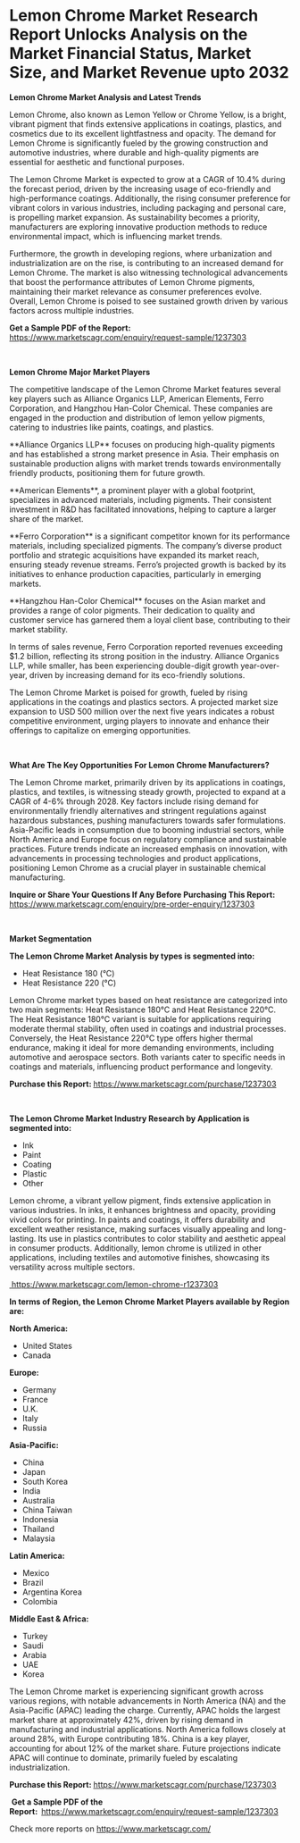 <p><h1>Lemon Chrome Market Research Report Unlocks Analysis on the Market Financial Status, Market Size, and Market Revenue upto 2032</h1></p><p><strong>Lemon Chrome Market Analysis and Latest Trends</strong></p>
<p><p>Lemon Chrome, also known as Lemon Yellow or Chrome Yellow, is a bright, vibrant pigment that finds extensive applications in coatings, plastics, and cosmetics due to its excellent lightfastness and opacity. The demand for Lemon Chrome is significantly fueled by the growing construction and automotive industries, where durable and high-quality pigments are essential for aesthetic and functional purposes.</p><p>The Lemon Chrome Market is expected to grow at a CAGR of 10.4% during the forecast period, driven by the increasing usage of eco-friendly and high-performance coatings. Additionally, the rising consumer preference for vibrant colors in various industries, including packaging and personal care, is propelling market expansion. As sustainability becomes a priority, manufacturers are exploring innovative production methods to reduce environmental impact, which is influencing market trends.</p><p>Furthermore, the growth in developing regions, where urbanization and industrialization are on the rise, is contributing to an increased demand for Lemon Chrome. The market is also witnessing technological advancements that boost the performance attributes of Lemon Chrome pigments, maintaining their market relevance as consumer preferences evolve. Overall, Lemon Chrome is poised to see sustained growth driven by various factors across multiple industries.</p></p>
<p><strong>Get a Sample PDF of the Report:&nbsp;</strong> <a href="https://www.marketscagr.com/enquiry/request-sample/1237303?utm_campaign=2004&utm_medium=2&utm_source=Github&utm_content=ia&utm_term=02042025&utm_id=lemon-chrome">https://www.marketscagr.com/enquiry/request-sample/1237303</a></p>
<p>&nbsp;</p>
<p><strong>Lemon Chrome Major Market Players</strong></p>
<p><p>The competitive landscape of the Lemon Chrome Market features several key players such as Alliance Organics LLP, American Elements, Ferro Corporation, and Hangzhou Han-Color Chemical. These companies are engaged in the production and distribution of lemon yellow pigments, catering to industries like paints, coatings, and plastics.</p><p>**Alliance Organics LLP** focuses on producing high-quality pigments and has established a strong market presence in Asia. Their emphasis on sustainable production aligns with market trends towards environmentally friendly products, positioning them for future growth.</p><p>**American Elements**, a prominent player with a global footprint, specializes in advanced materials, including pigments. Their consistent investment in R&D has facilitated innovations, helping to capture a larger share of the market.</p><p>**Ferro Corporation** is a significant competitor known for its performance materials, including specialized pigments. The company’s diverse product portfolio and strategic acquisitions have expanded its market reach, ensuring steady revenue streams. Ferro’s projected growth is backed by its initiatives to enhance production capacities, particularly in emerging markets.</p><p>**Hangzhou Han-Color Chemical** focuses on the Asian market and provides a range of color pigments. Their dedication to quality and customer service has garnered them a loyal client base, contributing to their market stability.</p><p>In terms of sales revenue, Ferro Corporation reported revenues exceeding $1.2 billion, reflecting its strong position in the industry. Alliance Organics LLP, while smaller, has been experiencing double-digit growth year-over-year, driven by increasing demand for its eco-friendly solutions.</p><p>The Lemon Chrome Market is poised for growth, fueled by rising applications in the coatings and plastics sectors. A projected market size expansion to USD 500 million over the next five years indicates a robust competitive environment, urging players to innovate and enhance their offerings to capitalize on emerging opportunities.</p></p>
<p>&nbsp;</p>
<p><strong>What Are The Key Opportunities For Lemon Chrome Manufacturers?</strong></p>
<p><p>The Lemon Chrome market, primarily driven by its applications in coatings, plastics, and textiles, is witnessing steady growth, projected to expand at a CAGR of 4-6% through 2028. Key factors include rising demand for environmentally friendly alternatives and stringent regulations against hazardous substances, pushing manufacturers towards safer formulations. Asia-Pacific leads in consumption due to booming industrial sectors, while North America and Europe focus on regulatory compliance and sustainable practices. Future trends indicate an increased emphasis on innovation, with advancements in processing technologies and product applications, positioning Lemon Chrome as a crucial player in sustainable chemical manufacturing.</p></p>
<p><strong>Inquire or Share Your Questions If Any Before Purchasing This Report:</strong> <a href="https://www.marketscagr.com/enquiry/pre-order-enquiry/1237303?utm_campaign=2004&utm_medium=2&utm_source=Github&utm_content=ia&utm_term=02042025&utm_id=lemon-chrome">https://www.marketscagr.com/enquiry/pre-order-enquiry/1237303</a></p>
<p>&nbsp;</p>
<p><strong>Market Segmentation</strong></p>
<p><strong>The Lemon Chrome Market Analysis by types is segmented into:</strong></p>
<p><ul><li>Heat Resistance 180 (°C)</li><li>Heat Resistance 220 (°C)</li></ul></p>
<p><p>Lemon Chrome market types based on heat resistance are categorized into two main segments: Heat Resistance 180°C and Heat Resistance 220°C. The Heat Resistance 180°C variant is suitable for applications requiring moderate thermal stability, often used in coatings and industrial processes. Conversely, the Heat Resistance 220°C type offers higher thermal endurance, making it ideal for more demanding environments, including automotive and aerospace sectors. Both variants cater to specific needs in coatings and materials, influencing product performance and longevity.</p></p>
<p><strong>Purchase this Report:&nbsp;</strong><a href="https://www.marketscagr.com/purchase/1237303?utm_campaign=2004&utm_medium=2&utm_source=Github&utm_content=ia&utm_term=02042025&utm_id=lemon-chrome">https://www.marketscagr.com/purchase/1237303</a></p>
<p>&nbsp;</p>
<p><strong>The Lemon Chrome Market Industry Research by Application is segmented into:</strong></p>
<p><ul><li>Ink</li><li>Paint</li><li>Coating</li><li>Plastic</li><li>Other</li></ul></p>
<p><p>Lemon chrome, a vibrant yellow pigment, finds extensive application in various industries. In inks, it enhances brightness and opacity, providing vivid colors for printing. In paints and coatings, it offers durability and excellent weather resistance, making surfaces visually appealing and long-lasting. Its use in plastics contributes to color stability and aesthetic appeal in consumer products. Additionally, lemon chrome is utilized in other applications, including textiles and automotive finishes, showcasing its versatility across multiple sectors.</p></p>
<p><a href="https://www.marketscagr.com/lemon-chrome-r1237303?utm_campaign=2004&utm_medium=2&utm_source=Github&utm_content=ia&utm_term=02042025&utm_id=lemon-chrome">&nbsp;https://www.marketscagr.com/lemon-chrome-r1237303</a></p>
<p><strong>In terms of Region, the Lemon Chrome Market Players available by Region are:</strong></p>
<p>
    <p> <strong> North America: </strong>
        <ul>
            <li>United States</li>
            <li>Canada</li>
        </ul>
        </p> 
    <p> <strong> Europe: </strong>
        <ul>
            <li>Germany</li>
            <li>France</li>
            <li>U.K.</li>
            <li>Italy</li>
            <li>Russia</li>
        </ul>
        </p> 
    <p> <strong> Asia-Pacific: </strong>
        <ul>
            <li>China</li>
            <li>Japan</li>
            <li>South Korea</li>
            <li>India</li>
            <li>Australia</li>
            <li>China Taiwan</li>
            <li>Indonesia</li>
            <li>Thailand</li>
            <li>Malaysia</li>
        </ul>
        </p> 
    <p> <strong> Latin America: </strong>
        <ul>
            <li>Mexico</li>
            <li>Brazil</li>
            <li>Argentina Korea</li>
            <li>Colombia</li>
        </ul>
        </p> 
    <p> <strong> Middle East & Africa: </strong>
        <ul>
            <li>Turkey</li>
            <li>Saudi</li>
            <li>Arabia</li>
            <li>UAE</li>
            <li>Korea</li>
        </ul>
    </p>
    </p>
<p><p>The Lemon Chrome market is experiencing significant growth across various regions, with notable advancements in North America (NA) and the Asia-Pacific (APAC) leading the charge. Currently, APAC holds the largest market share at approximately 42%, driven by rising demand in manufacturing and industrial applications. North America follows closely at around 28%, with Europe contributing 18%. China is a key player, accounting for about 12% of the market share. Future projections indicate APAC will continue to dominate, primarily fueled by escalating industrialization.</p></p>
<p><strong>Purchase this Report: </strong><a href="https://www.marketscagr.com/purchase/1237303?utm_campaign=2004&utm_medium=2&utm_source=Github&utm_content=ia&utm_term=02042025&utm_id=lemon-chrome">https://www.marketscagr.com/purchase/1237303</a></p>
<p>&nbsp;<strong>Get a Sample PDF of the Report:&nbsp;&nbsp;</strong><a href="https://www.marketscagr.com/enquiry/request-sample/1237303?utm_campaign=2004&utm_medium=2&utm_source=Github&utm_content=ia&utm_term=02042025&utm_id=lemon-chrome">https://www.marketscagr.com/enquiry/request-sample/1237303</a></p>
<p><strong></strong></p>
<p>Check more reports on <a href="https://www.marketscagr.com/?utm_campaign=2004&utm_medium=2&utm_source=Github&utm_content=ia&utm_term=02042025&utm_id=lemon-chrome">https://www.marketscagr.com/</a></p>